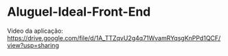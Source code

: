 # Aluguel-Ideal-Front-End

Video da aplicação: https://drive.google.com/file/d/1A_TTZqvU2g4q71WvamRYqsgKnPPd1QCF/view?usp=sharing
